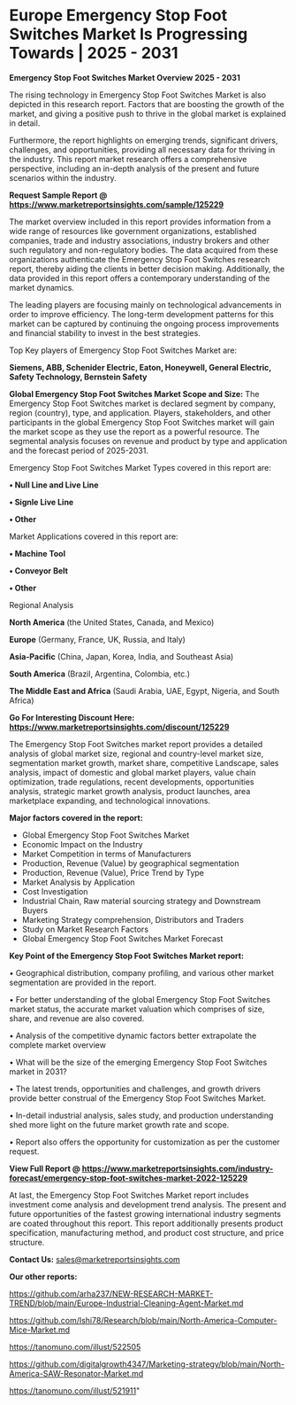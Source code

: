 # Europe Emergency Stop Foot Switches Market Is Progressing Towards | 2025 - 2031

<Strong> Emergency Stop Foot Switches Market Overview 2025 - 2031</strong>

The rising technology in Emergency Stop Foot Switches Market is also depicted in this research report. Factors that are boosting the growth of the market, and giving a positive push to thrive in the global market is explained in detail.

Furthermore, the report highlights on emerging trends, significant drivers, challenges, and opportunities, providing all necessary data for thriving in the industry. This report market research offers a comprehensive perspective, including an in-depth analysis of the present and future scenarios within the industry.

<strong>Request Sample Report @ <a href=https://www.marketreportsinsights.com/sample/125229>https://www.marketreportsinsights.com/sample/125229</a></strong>

The market overview included in this report provides information from a wide range of resources like government organizations, established companies, trade and industry associations, industry brokers and other such regulatory and non-regulatory bodies. The data acquired from these organizations authenticate the Emergency Stop Foot Switches research report, thereby aiding the clients in better decision making. Additionally, the data provided in this report offers a contemporary understanding of the market dynamics.

The leading players are focusing mainly on technological advancements in order to improve efficiency. The long-term development patterns for this market can be captured by continuing the ongoing process improvements and financial stability to invest in the best strategies.

Top Key players of Emergency Stop Foot Switches Market are:

<strong>Siemens, ABB, Schenider Electric, Eaton, Honeywell, General Electric, Safety Technology, Bernstein Safety</strong>

<strong><b>Global Emergency Stop Foot Switches Market Scope and Size:</b></strong>
The Emergency Stop Foot Switches market is declared segment by company, region (country), type, and application. Players, stakeholders, and other participants in the global Emergency Stop Foot Switches market will gain the market scope as they use the report as a powerful resource. The segmental analysis focuses on revenue and product by type and application and the forecast period of 2025-2031.

Emergency Stop Foot Switches Market Types covered in this report are:

<strong>• Null Line and Live Line

• Signle Live Line

• Other</strong>

Market Applications covered in this report are:

<strong>• Machine Tool

• Conveyor Belt

• Other</strong> 

Regional Analysis

<strong>North America</strong> (the United States, Canada, and Mexico)

<strong>Europe</strong> (Germany, France, UK, Russia, and Italy)

<strong>Asia-Pacific</strong> (China, Japan, Korea, India, and Southeast Asia)

<strong>South America</strong> (Brazil, Argentina, Colombia, etc.)

<strong>The Middle East and Africa</strong> (Saudi Arabia, UAE, Egypt, Nigeria, and South Africa)

<strong>Go For Interesting Discount Here: <a href=https://www.marketreportsinsights.com/discount/125229>https://www.marketreportsinsights.com/discount/125229</a></strong>

The Emergency Stop Foot Switches market report provides a detailed analysis of global market size, regional and country-level market size, segmentation market growth, market share, competitive Landscape, sales analysis, impact of domestic and global market players, value chain optimization, trade regulations, recent developments, opportunities analysis, strategic market growth analysis, product launches, area marketplace expanding, and technological innovations.

<strong><b>Major factors covered in the report:</b></strong>
<ul>
  <li>Global Emergency Stop Foot Switches Market </li>
  <li>Economic Impact on the Industry</li>
  <li>Market Competition in terms of Manufacturers</li>
  <li>Production, Revenue (Value) by geographical segmentation</li>
  <li>Production, Revenue (Value), Price Trend by Type</li>
  <li>Market Analysis by Application</li>
  <li>Cost Investigation</li>
  <li>Industrial Chain, Raw material sourcing strategy and Downstream Buyers</li>
  <li>Marketing Strategy comprehension, Distributors and Traders</li>
  <li>Study on Market Research Factors</li>
  <li>Global Emergency Stop Foot Switches Market Forecast</li>
</ul>

<strong><b>Key Point of the Emergency Stop Foot Switches Market report:</b></strong>

• Geographical distribution, company profiling, and various other market segmentation are provided in the report.

• For better understanding of the global Emergency Stop Foot Switches market status, the accurate market valuation which comprises of size, share, and revenue are also covered.

• Analysis of the competitive dynamic factors better extrapolate the complete market overview

• What will be the size of the emerging Emergency Stop Foot Switches market in 2031?

• The latest trends, opportunities and challenges, and growth drivers provide better construal of the Emergency Stop Foot Switches Market.

• In-detail industrial analysis, sales study, and production understanding shed more light on the future market growth rate and scope.

• Report also offers the opportunity for customization as per the customer request.

<strong><b>View Full Report @ <a href=https://www.marketreportsinsights.com/industry-forecast/emergency-stop-foot-switches-market-2022-125229>https://www.marketreportsinsights.com/industry-forecast/emergency-stop-foot-switches-market-2022-125229</a></b></strong>


At last, the Emergency Stop Foot Switches Market report includes investment come analysis and development trend analysis. The present and future opportunities of the fastest growing international industry segments are coated throughout this report. This report additionally presents product specification, manufacturing method, and product cost structure, and price structure.

<strong>Contact Us:</strong>
sales@marketreportsinsights.com

<strong>Our other reports:</strong>

<a href=https://github.com/arha237/NEW-RESEARCH-MARKET-TREND/blob/main/Europe-Industrial-Cleaning-Agent-Market.md>https://github.com/arha237/NEW-RESEARCH-MARKET-TREND/blob/main/Europe-Industrial-Cleaning-Agent-Market.md</a>

<a href=https://github.com/Ishi78/Research/blob/main/North-America-Computer-Mice-Market.md>https://github.com/Ishi78/Research/blob/main/North-America-Computer-Mice-Market.md</a>

<a href=https://tanomuno.com/illust/522505>https://tanomuno.com/illust/522505</a>

<a href=https://github.com/digitalgrowth4347/Marketing-strategy/blob/main/North-America-SAW-Resonator-Market.md>https://github.com/digitalgrowth4347/Marketing-strategy/blob/main/North-America-SAW-Resonator-Market.md</a>

<a href=https://tanomuno.com/illust/521911>https://tanomuno.com/illust/521911</a>"

